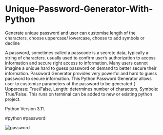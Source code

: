 # Unique-Password-Generator-With-Python
Generate unique password and user can customise length of the characters, choose uppercase/ lowercase, choose to add symbols or decline 

A password, sometimes called a passcode is a secrete data, typically a string of characters, usually used to confirm user’s authorization to access information and secure right access to information.
Many users cannot imagine a unique hard to guess password on demand to better secure their information. Password Generator provides very powerful and hard to guess password to secure information. 
This Python Password Generator allows user to customize parameters of the password to be generated ( Uppercase: True/False, Length: determines number of characters, Symbols: True/False.
This runs on terminal can be added to new or existing python project.

Python Version 3.11.

#python #password 


![password](https://user-images.githubusercontent.com/41125224/222233790-c581cb3f-0960-41ab-9694-e60e518e4fc7.jpg)
